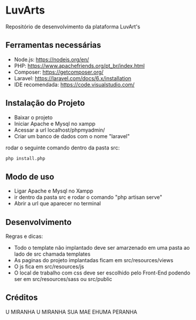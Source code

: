 # LuvArts
Repositório de desenvolvimento da plataforma LuvArt's

## Ferramentas necessárias

* Node.js: https://nodejs.org/en/
* PHP: https://www.apachefriends.org/pt_br/index.html
* Composer: https://getcomposer.org/
* Laravel: https://laravel.com/docs/6.x/installation
* IDE recomendada: https://code.visualstudio.com/

## Instalação do Projeto

* Baixar o projeto
* Iniciar Apache e Mysql no xampp
* Acessar a url localhost/phpmyadmin/
* Criar um banco de dados com o nome "laravel"

rodar o seguinte comando dentro da pasta src:

```sh
php install.php
```

## Modo de uso

* Ligar Apache e Mysql no Xampp
* ir dentro da pasta src e rodar o comando "php artisan serve"
* Abrir a url que aparecer no terminal

## Desenvolvimento

Regras e dicas:
* Todo o template não implantado deve ser amarzenado em uma pasta ao lado de src chamada templates
* As paginas do projeto implantadas ficam em src/resources/views
* O js fica em src/resources/js
* O local de trabalho com css deve ser escolhido pelo Front-End podendo ser em src/resources/sass ou src/public

## Créditos

U MIRANHA U MIRANHA SUA MAE EHUMA PERANHA

